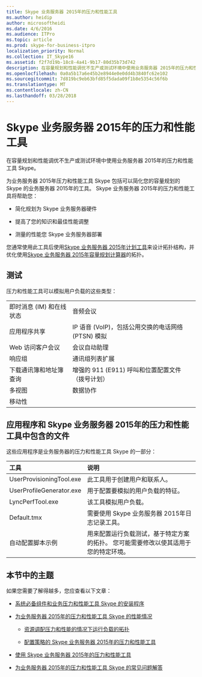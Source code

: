 ```yaml
---
title: Skype 业务服务器 2015年的压力和性能工具
ms.author: heidip
author: microsoftheidi
ms.date: 4/6/2016
ms.audience: ITPro
ms.topic: article
ms.prod: skype-for-business-itpro
localization_priority: Normal
ms.collection: IT_Skype16
ms.assetid: f2f7d19b-18c8-4a41-9b17-80d35b73d742
description: 在容量规划和性能调优不生产或测试环境中使用业务服务器 2015年的压力和性能工具 Skype。
ms.openlocfilehash: 0a0a5b17a6e45b2e8944e0e0dd4b3840fc62e102
ms.sourcegitcommit: 7d819bc9eb63bfd85f5dada09f1b8e5354c56f6b
ms.translationtype: MT
ms.contentlocale: zh-CN
ms.lasthandoff: 03/28/2018
---
```

# <a name="skype-for-business-server-2015-stress-and-performance-tool"></a>Skype 业务服务器 2015年的压力和性能工具
 
在容量规划和性能调优不生产或测试环境中使用业务服务器 2015年的压力和性能工具 Skype。
  
为业务服务器 2015年压力和性能工具 Skype 包括可以简化您的容量规划的 Skype 的业务服务器 2015年的工具。 Skype 业务服务器 2015年的压力和性能工具将帮助您：
  
- 简化规划为 Skype 业务服务器硬件
    
- 提高了您的知识和最佳性能调整
    
- 测量的性能您 Skype 业务服务器部署
    
您通常使用此工具后使用[Skype 业务服务器 2015年计划工具](../../management-tools/planning-tool/planning-tool.md)来设计拓扑结构，并优化使用[Skype 业务服务器 2015年容量规划计算器](../../management-tools/capacity-planning-calculator.md)的拓扑。 
  
## <a name="tests"></a>测试

压力和性能工具可以模拟用户负载的这些类型：
  
|||
|:-----|:-----|
|即时消息 (IM) 和在线状态  <br/> |音频会议  <br/> |
|应用程序共享  <br/> |IP 语音 (VoIP)，包括公用交换的电话网络 (PTSN) 模拟  <br/> |
|Web 访问客户会议  <br/> |会议自动助理  <br/> |
|响应组  <br/> |通讯组列表扩展  <br/> |
|下载通讯簿和地址簿查询  <br/> |增强的 911 (E911) 呼叫和位置配置文件 （拨号计划）  <br/> |
|多视图  <br/> |数据协作  <br/> |
|移动性  <br/> ||
   
## <a name="applications-and-files-included-with-the-skype-for-business-server-2015-stress-and-performance-tool"></a>应用程序和 Skype 业务服务器 2015年的压力和性能工具中包含的文件

这些应用程序是业务服务器的压力和性能工具 Skype 的一部分：
  
|**工具**|**说明**|
|:-----|:-----|
|UserProvisioningTool.exe  <br/> |此工具用于创建用户和联系人。  <br/> |
|UserProfileGenerator.exe  <br/> |用于配置要模拟的用户负载的特征。  <br/> |
|LyncPerfTool.exe  <br/> |该工具模拟用户负载。  <br/> |
|Default.tmx  <br/> |需要使用 Skype 业务服务器 2015年日志记录工具。  <br/> |
|自动配置脚本示例  <br/> |用来配置运行负载测试，基于特定方案的拓扑。 您可能需要修改以使其适用于您的特定环境。  <br/> |
   
## <a name="topics-in-this-section"></a>本节中的主题

如果您需要了解得越多，您应查看以下文章：
  
- [系统必备组件和业务压力和性能工具 Skype 的安装程序](prerequisites-and-setup.md)
    
- [为业务服务器 2015年的压力和性能工具 Skype 的性能情况](scenarios.md)
    
  - [资源调配压力和性能的情况下运行负载的拓扑](provisioning-the-topology-to-run-load.md)
    
  - [配置策略的 Skype 业务服务器 2015年的压力和性能工具](configuring-policies.md)
    
- [使用 Skype 业务服务器 2015年的压力和性能工具](using-the-tool.md)
    
- [为业务服务器 2015年的压力和性能工具 Skype 的常见问题解答](faq.md)
    


